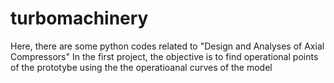 # turbomachinery
Here, there are some python codes related to "Design and Analyses of Axial Compressors"
In the first project, the objective is to find operational points of the prototybe using the the operatioanal curves of the model
